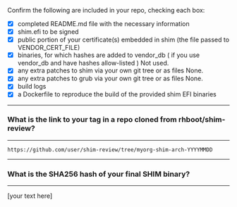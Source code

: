 Confirm the following are included in your repo, checking each box:

 - [X] completed README.md file with the necessary information
 - [X] shim.efi to be signed
 - [X] public portion of your certificate(s) embedded in shim (the file passed to VENDOR_CERT_FILE)
 - [X] binaries, for which hashes are added to vendor_db ( if you use vendor_db and have hashes allow-listed )
Not used.
 - [X] any extra patches to shim via your own git tree or as files
None.
 - [X] any extra patches to grub via your own git tree or as files
None.
 - [X] build logs
 - [X] a Dockerfile to reproduce the build of the provided shim EFI binaries

-------------------------------------------------------------------------------
### What is the link to your tag in a repo cloned from rhboot/shim-review?
-------------------------------------------------------------------------------
`https://github.com/user/shim-review/tree/myorg-shim-arch-YYYYMMDD`

-------------------------------------------------------------------------------
### What is the SHA256 hash of your final SHIM binary?
-------------------------------------------------------------------------------
[your text here]
